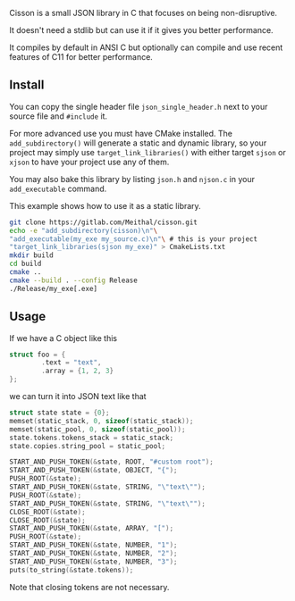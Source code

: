 Cisson is a small JSON library in C that focuses on being
non-disruptive.

It doesn't need a stdlib but can use it
if it gives you better performance.

It compiles by default in ANSI C but optionally
can compile and use recent features of C11 for
better performance.

## Install
You can copy the single header file
`json_single_header.h` next to your source file and
`#include` it.

For more advanced use you must have CMake installed. The
`add_subdirectory()` will generate a static and dynamic
library, so your project may simply use `target_link_libraries()`
with either target `sjson` or `xjson` to have your project
use any of them.

You may also bake this
library by listing `json.h` and `njson.c` in your
`add_executable` command.

This example shows how to use it as a static library.
```bash
git clone https://gitlab.com/Meithal/cisson.git
echo -e "add_subdirectory(cisson)\n"\
"add_executable(my_exe my_source.c)\n"\ # this is your project
"target_link_libraries(sjson my_exe)" > CmakeLists.txt
mkdir build
cd build
cmake ..
cmake --build . --config Release
./Release/my_exe[.exe]
```

## Usage
If we have a C object like this
```c
struct foo = {
        .text = "text",
        .array = {1, 2, 3}
};
```
we can turn it into JSON text like that
```c
struct state state = {0};
memset(static_stack, 0, sizeof(static_stack));
memset(static_pool, 0, sizeof(static_pool));
state.tokens.tokens_stack = static_stack;
state.copies.string_pool = static_pool;

START_AND_PUSH_TOKEN(&state, ROOT, "#custom root");
START_AND_PUSH_TOKEN(&state, OBJECT, "{");
PUSH_ROOT(&state);
START_AND_PUSH_TOKEN(&state, STRING, "\"text\"");
PUSH_ROOT(&state);
START_AND_PUSH_TOKEN(&state, STRING, "\"text\"");
CLOSE_ROOT(&state);
CLOSE_ROOT(&state);
START_AND_PUSH_TOKEN(&state, ARRAY, "[");
PUSH_ROOT(&state);
START_AND_PUSH_TOKEN(&state, NUMBER, "1");
START_AND_PUSH_TOKEN(&state, NUMBER, "2");
START_AND_PUSH_TOKEN(&state, NUMBER, "3");
puts(to_string(&state.tokens));
```
Note that closing tokens are not necessary.

